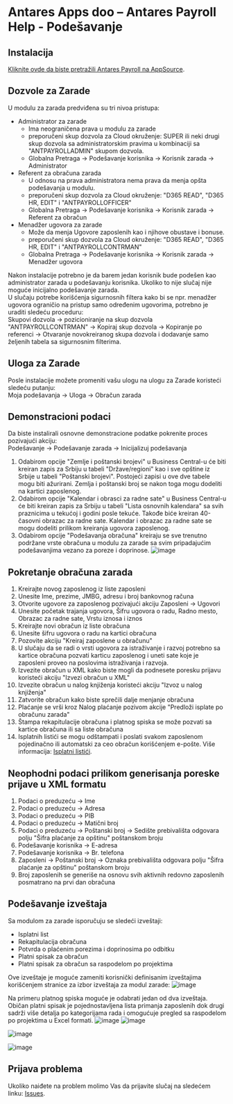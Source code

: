 # Antares Apps doo – Antares Payroll Help - Podešavanje

## Instalacija
[Kliknite ovde da biste pretražili Antares Payroll na AppSource](https://appsource.microsoft.com/en-us/product/dynamics-365-business-central/PUBID.antaresapps1634735406093%7CAID.payroll%7CPAPPID.82ed9411-e456-4ed9-848d-035fead71575).

## Dozvole za Zarade
U modulu za zarada predviđena su tri nivoa pristupa:
* Administrator za zarade
  * Ima neograničena prava u modulu za zarade
  * preporučeni skup dozvola za Cloud okruženje: SUPER ili neki drugi skup dozvola sa administratorskim pravima u kombinaciji sa "ANTPAYROLLADMIN" skupom dozvola.
  * Globalna Pretraga -> Podešavanje korisnika -> Korisnik zarada -> Administrator<br/>
* Referent za obračuna zarada
  * U odnosu na prava administratora nema prava da menja opšta podešavanja u modulu.
  * preporučeni skup dozvola za Cloud okruženje: "D365 READ", "D365 HR, EDIT" i "ANTPAYROLLOFFICER" 
  * Globalna Pretraga -> Podešavanje korisnika -> Korisnik zarada -> Referent za obračun<br/>
* Menadžer ugovora za zarade
  * Može da menja Ugovore zaposlenih kao i njihove obustave i bonuse.
  * preporučeni skup dozvola za Cloud okruženje: "D365 READ", "D365 HR, EDIT" i "ANTPAYROLLCONTRMAN" 
  * Globalna Pretraga -> Podešavanje korisnika -> Korisnik zarada -> Menadžer ugovora<br/>
  
Nakon instalacije potrebno je da barem jedan korisnik bude podešen kao administrator zarada u podešavanju korisnika. Ukoliko to nije slučaj nije moguće inicijalno podešavanje zarada.<br/>
U slučaju potrebe korišćenja sigurnosnih filtera kako bi se npr. menadžer ugovora ograničio na pristup samo određenim ugovorima, potrebno je uraditi sledeću proceduru:<br/>
Skupovi dozvola -> pozicioniranje na skup dozvola "ANTPAYROLLCONTRMAN" -> Kopiraj skup dozvola -> Kopiranje po referenci -> Otvaranje novokreiranog skupa dozvola i dodavanje samo željenih tabela sa sigurnosnim filterima.

## Uloga za Zarade
Posle instalacije možete promeniti vašu ulogu na ulogu za Zarade koristeći sledeću putanju:<br/>
Moja podešavanja -> Uloga -> Obračun zarada

## Demonstracioni podaci
Da biste instalirali osnovne demonstracione podatke pokrenite proces pozivajući akciju:<br/>
Podešavanje -> Podešavanje zarada -> Inicijalizuj podešavanja
1. Odabirom opcije "Zemlje i poštanski brojevi" u Business Central-u će biti kreiran zapis za Srbiju u tabeli "Države/regioni" kao i sve opštine iz Srbije u tabeli "Poštanski brojevi". Postojeći zapisi u ove dve tabele mogu biti ažurirani. Zemlja i poštanski broj se nakon toga mogu dodeliti na kartici zaposlenog.
2. Odabirom opcije "Kalendar i obrasci za radne sate" u Business Central-u će biti kreiran zapis za Srbiju u tabeli "Lista osnovnih kalendara" sa svih praznicima u tekućoj i godini posle tekuće. Takođe biće kreiran 40-časovni obrazac za radne sate. Kalendar i obrazac za radne sate se mogu dodeliti prilikom kreiranja ugovora zaposlenog.
3. Odabirom opcije "Podešavanja obračuna" kreiraju se sve trenutno podržane vrste obračuna u modulu za zarade sa svim pripadajućim podešavanjima vezano za poreze i doprinose.
![image](https://github.com/AntaresAppsDoo/Wiki/assets/42636293/49ae92b1-4c9e-484d-a34f-3832cf5e35dc)

## Pokretanje obračuna zarada
1. Kreirajte novog zaposlenog iz liste zaposleni
1. Unesite Ime, prezime, JMBG, adresu i broj bankovnog računa
1. Otvorite ugovore za zaposlenog pozivajući akciju Zaposleni -> Ugovori
1. Unesite početak trajanja ugovora, Šifru ugovora o radu, Radno mesto, Obrazac za radne sate, Vrstu iznosa i iznos
1. Kreirajte novi obračun iz liste obračuna
1. Unesite šifru ugovora o radu na kartici obračuna
1. Pozovite akciju "Kreiraj zaposlene u obračunu"
1. U slučaju da se radi o vrsti ugovora za istraživanje i razvoj potrebno sa kartice obračuna pozvati karticu zaposlenog i uneti sate koje je zaposleni proveo na poslovima istraživanja i razvoja.
1. Izvezite obračun u XML kako biste mogli da podnesete poresku prijavu koristeći akciju "Izvezi obračun u XML"
1. Izvezite obračun u nalog knjiženja koristeći akciju "Izvoz u nalog knjiženja"
1. Zatvorite obračun kako biste sprečili dalje menjanje obračuna
1. Plaćanje se vrši kroz Nalog plaćanje pozivom akcije "Predloži isplate po obračunu zarada"
1. Štampa rekapitulacije obračuna i platnog spiska se može pozvati sa kartice obračuna ili sa liste obračuna
1. Isplatnih listići se mogu odštampati i poslati svakom zaposlenom pojedinačno ili automatski za ceo obračun korišćenjem e-pošte. Više informacija: [Isplatni listići](https://github.com/AntaresAppsDoo/Wiki/blob/main/Serbian/PaySlips.md).    

## Neophodni podaci prilikom generisanja poreske prijave u XML formatu
1. Podaci o preduzeću -> Ime
1. Podaci o preduzeću -> Adresa
1. Podaci o preduzeću -> PIB
1. Podaci o preduzeću -> Matični broj
1. Podaci o preduzeću -> Poštanski broj -> Sedište prebivališta odgovara polju "Šifra plaćanje za opštinu" poštanskom broju
1. Podešavanje korisnika -> E-adresa
1. Podešavanje korisnika -> Br. telefona
1. Zaposleni -> Poštanski broj -> Oznaka prebivališta odgovara polju "Šifra plaćanje za opštinu" poštanskom broju
1. Broj zaposlenih se generiše na osnovu svih aktivnih redovno zaposlenih posmatrano na prvi dan obračuna

## Podešavanje izveštaja
Sa modulom za zarade isporučuju se sledeći izveštaji:
* Isplatni list
* Rekapitulacija obračuna
* Potvrda o plaćenim porezima i doprinosima po odbitku
* Platni spisak za obračun
* Platni spisak za obračun sa raspodelom po projektima

Ove izveštaje je moguće zameniti korisnički definisanim izveštajima korišćenjem stranice za izbor izveštaja za modul zarade:
![image](https://github.com/user-attachments/assets/5ca31c1a-8435-4015-8b8c-dcc6902dfb9c)  


Na primeru platnog spiska moguće je odabrati jedan od dva izveštaja. Običan platni spisak je pojednostavljena lista primanja zaposlenih dok drugi sadrži više detalja po kategorijama rada i omogućuje pregled sa raspodelom po projektima u Excel formati.
![image](https://github.com/user-attachments/assets/efec6654-5cd7-4317-9e29-810d3429d275) 
![image](https://github.com/user-attachments/assets/bdd509f7-48b3-465c-a6a4-ea89b9decf93)

![image](https://github.com/user-attachments/assets/990ffa54-a948-43b8-b4ea-2e0858047eec)  
  
![image](https://github.com/user-attachments/assets/87e0e2fe-8db3-4764-b29e-3e14d7e6978d)



## Prijava problema
Ukoliko naiđete na problem molimo Vas da prijavite slučaj na sledećem linku:
[Issues](https://github.com/AntaresAppsDoo/Wiki/issues).
